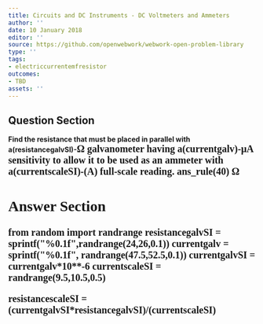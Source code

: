 ```yaml
---
title: Circuits and DC Instruments - DC Voltmeters and Ammeters
author: ''
date: 10 January 2018
editor: ''
source: https://github.com/openwebwork/webwork-open-problem-library
type: ''
tags:
- electriccurrentemfresistor
outcomes:
- TBD
assets: ''
---
```


## Question Section 

<b>
Find the resistance that must be placed in parallel with a(resistancegalvSI)-<span style="font-family: 'Times'; font-size: 20px";>&Omega;<span> galvanometer having a(currentgalv)-<span style="font-family: 'Times'; font-size: 20px";>&mu;A<span> sensitivity to allow it to be used as an ammeter with a(currentscaleSI)-(A) full-scale reading.
ans_rule(40) <span style="font-family: 'Times'; font-size: 20px";>&Omega;<span>



## Answer Section

from random import randrange
resistancegalvSI = sprintf("%0.1f",randrange(24,26,0.1))
currentgalv = sprintf("%0.1f", randrange(47.5,52.5,0.1))
currentgalvSI = currentgalv*10**-6
currentscaleSI = randrange(9.5,10.5,0.5)

resistancescaleSI = (currentgalvSI*resistancegalvSI)/(currentscaleSI)